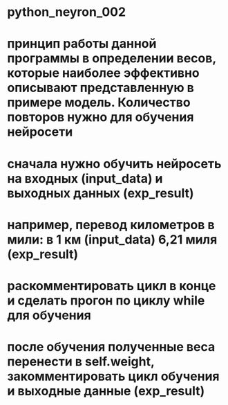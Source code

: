 # python_neyron_002
# принцип работы данной программы в определении весов, которые наиболее эффективно описывают представленную в примере модель. Количество повторов нужно для обучения нейросети
# сначала нужно обучить нейросеть на входных (input_data) и выходных данных (exp_result)
# например, перевод километров в мили:  в 1 км (input_data) 6,21 миля (exp_result)
# раскомментировать цикл в конце и сделать прогон по циклу while для обучения 
# после обучения полученные веса перенести в self.weight, закомментировать цикл обучения и выходные данные (exp_result)
